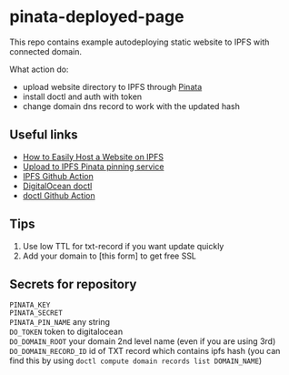 # pinata-deployed-page

This repo contains example autodeploying static website to IPFS with connected domain. 

What action do:
- upload website directory to IPFS through [Pinata](https://pinata.cloud/)
- install doctl and auth with token
- change domain dns record to work with the updated hash

## Useful links
- [How to Easily Host a Website on IPFS](https://medium.com/pinata/how-to-easily-host-a-website-on-ipfs-9d842b5d6a01)
- [Upload to IPFS Pinata pinning service](https://dapps-delivery-guide.readthedocs.io/en/latest/hosting/ipfs.html#upload-to-ipfs-pinata-pinning-service)
- [IPFS Github Action](https://github.com/aquiladev/ipfs-action)
- [DigitalOcean doctl](https://github.com/digitalocean/doctl)
- [doctl Github Action](https://github.com/digitalocean/action-doctl)

## Tips
1. Use low TTL for txt-record if you want update quickly
2. Add your domain to [this form] to get free SSL

## Secrets for repository
`PINATA_KEY`  
`PINATA_SECRET`  
`PINATA_PIN_NAME` any string  
`DO_TOKEN` token to digitalocean  
`DO_DOMAIN_ROOT` your domain 2nd level name (even if you are using 3rd)  
`DO_DOMAIN_RECORD_ID` id of TXT record which contains ipfs hash (you can find this by using `doctl compute domain records list DOMAIN_NAME`)  

